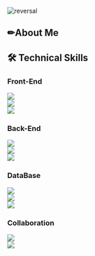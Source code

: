 ![reversal](https://capsule-render.vercel.app/api?type=wave&reversal=true&color=1A0F14&height=150&section=footer&text=%20ChoiHyunWoo();&fontColor=f5ce00&fontSize=70)

## ✏About Me 
<!--
✔ 안녕하세요! **Java/Spring Back-End Developer**가 되기 위해 노력하는 신입 개발자 최현우입니다. <br>
✔ 통계학을 전공하여 데이터 핸들링 경험을 가지고 있습니다. <br>
✔ 2년간의 직장 경험을 통해 협업과 의사소통의 중요성을 알고 있습니다. <br>
✔ 개발 역량을 키우기 위해 빅데이터 분석 서비스 개발자 과정을 수료하였습니다. <br>
✔ 개발의 편의성보다는 사용자의 편의성을 더 중요하게 생각합니다. <br>
✔ 명확하고 이해하기 쉬운 코딩 스타일을 만들기 위해 노력합니다. <br>
<br>
-->
## 🛠 Technical Skills
### Front-End
<code><img src ="https://img.shields.io/badge/javascript-F7DF1E.svg?&style=for-the-badge&logo=javascript&logoColor=white"/> <img src ="https://img.shields.io/badge/html5-E34F26.svg?&style=for-the-badge&logo=html5&logoColor=white"/> <img src ="https://img.shields.io/badge/css3-1572B6.svg?&style=for-the-badge&logo=css3&logoColor=white"/></code>

### Back-End
<code><img src ="https://img.shields.io/badge/Java-007396.svg?&style=for-the-badge&logo=CoffeeScript&logoColor=white"/> <img src ="https://img.shields.io/badge/Spring-6DB33F.svg?&style=for-the-badge&logo=Spring&logoColor=white"/> <img src ="https://img.shields.io/badge/Spring Boot-6DB33F.svg?&style=for-the-badge&logo=Spring boot&logoColor=white"/></code>

### DataBase
<code><img src ="https://img.shields.io/badge/oracle-F80000.svg?&style=for-the-badge&logo=oracle&logoColor=white"/> <img src ="https://img.shields.io/badge/mysql-4479A1.svg?&style=for-the-badge&logo=mysql&logoColor=white"/> <img src ="https://img.shields.io/badge/mariadb-003545.svg?&style=for-the-badge&logo=mariadb&logoColor=white"/></code>

### Collaboration
<code><img src ="https://img.shields.io/badge/github-181717.svg?&style=for-the-badge&logo=github&logoColor=white"/> <img src ="https://img.shields.io/badge/svn-809CC9.svg?&style=for-the-badge&logo=subversion&logoColor=white"/></code>
<br>

<!--
## 💼 Career
| **Type** | **Date** | **Contents** | **Organizaition** |
|:--------:|:--------:|:--------:|:--------:|
| *Work Experience* | 2022.09 ~ | Developer | OpenNote |
| *Education* | 2022.03 ~ 2022.08 | Bigdata Analysis Developer Program | Smart Human Resources Development |
| *Work Experience* | 2019.07 ~ 2022.02 | Quality Management | Sooseok |
| *Experience* | 2018.10 ~ 2018.11| 아동-청소년 행복지수 연구 | Donnguk University |
| *Experience* | 2018.06 ~ 2018.07 | 경북아동 건강 현황조사 | Donnguk University |
-->
